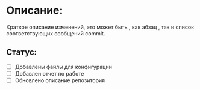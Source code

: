 # Описание:
Краткое описание изменений, это может быть , как абзац , так и список соответствующих
сообщений commit.
## Статус:
- [ ] Добавлены файлы для конфигурации
- [ ] Добавлен отчет по работе
- [ ] Обновлено описание репозитория